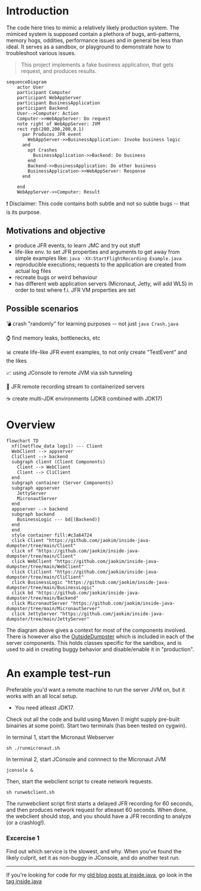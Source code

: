 # Introduction
The code here tries to mimic a relatively likely production system. The mimiced system is supposed contain a plethora of bugs, anti-patterns, memory hogs, oddities, performance issues and in general be less than ideal. It serves as a sandbox, or playground to demonstrate how to troubleshoot various issues.

> This project implements a fake business application, that gets request, and produces results.

```mermaid
sequenceDiagram
    actor User
    participant Computer
    participant WebAppServer
    participant BusinessApplication
    participant Backend
    User-->Computer: Action
    Computer->>WebAppServer: Do request
    note right of WebAppServer: JVM
    rect rgb(200,200,200,0.1)
      par Produces JFR event
        WebAppServer->>BusinessApplication: Invoke business logic
      and 
        opt Crashes
          BusinessApplication->>Backend: Do business
        end
        Backend->>BusinessApplication: Do other business
        BusinessApplication->>WebAppServer: Response
      end
      
    end
    WebAppServer->>Computer: Result
```

:heavy_exclamation_mark: Disclaimer: This code contains both subtle and not so subtle bugs -- that is its purpose.

## Motivations and objective
* produce JFR events, to learn JMC and try out stuff
* life-like env. to set JFR properties and arguments to get away from simple examples like:
     `java -XX:StartFlightRecording Example.java`
* reproducible executions; requests to the application are created from actual log files
* recreate bugs or weird behaviour
* has different web application servers (Micronaut, Jetty, will add WLS) in order to test where f.i. JFR VM properties are set

## Possible scenarios
:bomb: crash "randomly" for learning purposes -- not just `java Crash.java` 

:watch: find memory leaks, bottlenecks, etc

:bar_chart: create life-like JFR event examples, to not only create "TestEvent" and the likes

:chart_with_upwards_trend: using JConsole to remote JVM via ssh tunneling

:vhs: JFR remote recording stream to containerized servers

:coffee: create multi-JDK environments (JDK8 combined with JDK17)

# Overview

```mermaid
flowchart TD
  nf([netflow_data logs]) --- Client
  WebClient --> appserver
  CliClient --> backend
  subgraph client (Client Components)
    Client --> WebClient
    Client --> CliClient
  end
  subgraph container (Server Components)
  subgraph appserver
    JettyServer
    MicronautServer
  end
  appserver --> backend
  subgraph backend
    BusinessLogic --- bd[(Backend)]
  end
  end
  style container fill:#c3a64724
  click Client "https://github.com/jaokim/inside-java-dumpster/tree/main/Client"
  click nf "https://github.com/jaokim/inside-java-dumpster/tree/main/Client"
  click WebClient "https://github.com/jaokim/inside-java-dumpster/tree/main/WebClient"
  click CliClient "https://github.com/jaokim/inside-java-dumpster/tree/main/CliClient"
  click BusinessLogic "https://github.com/jaokim/inside-java-dumpster/tree/main/BusinessLogic"
  click bd "https://github.com/jaokim/inside-java-dumpster/tree/main/Backend"
  click MicronautServer "https://github.com/jaokim/inside-java-dumpster/tree/main/MicronautServer"
  click JettyServer "https://github.com/jaokim/inside-java-dumpster/tree/main/JettyServer"
```

The diagram above gives a context for most of the components involved. There is however also the [OutsideDumpster](https://github.com/jaokim/inside-java-dumpster/tree/main/OutsideDumpster) which is included in each of the server components. This holds classes specific for the sandbox, and is used to aid in creating buggy behavior and disable/enable it in "production".

# An example test-run
Preferable you'd want a remote machine to run the server JVM on, but it works with an all local setup.
* You need atleast JDK17.

Check out all the code and build using Maven (I might supply pre-built binairies at some point).
Start two terminals (has been tested on cygwin). 

In terminal 1, start the Micronaut Webserver
```
sh ./runmicronaut.sh
```

In terminal 2, start JConsole and connnect to the Micronaut JVM
```
jconsole &
```
Then, start the webclient script to create network requests.
```
sh runwebclient.sh
```

The runwebclient script first starts a delayed JFR recording for 60 seconds, and then produces network request for atleaset 60 seconds.
When done, the webclient should stop, and you should have a JFR recording to analyze (or a crashlog!).

### Excercise 1
Find out which service is the slowest, and why. When you've found the likely culprit, set it as non-buggy in JConsole, and do another test run.


---
If you're looking for code for my [old blog posts at inside.java](https://inside.java/u/JoakimNordstrom/), go look in the [tag inside.java](https://github.com/jaokim/inside-java-dumpster/tree/inside.java)


